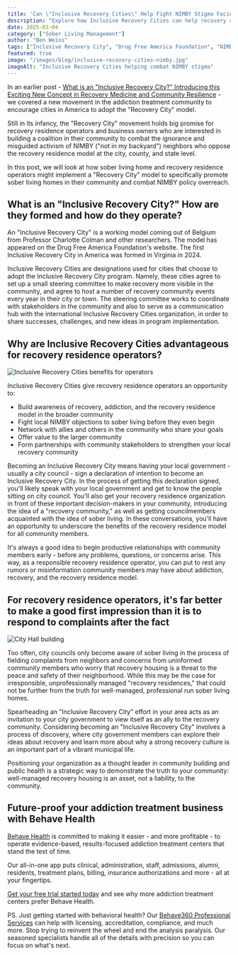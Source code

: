 ```yaml
---
title: 'Can \"Inclusive Recovery Cities\" Help Fight NIMBY Stigma Facing Recovery Residence Operators?'
description: "Explore how Inclusive Recovery Cities can help recovery residence operators combat NIMBY stigma and build community support for sober living homes."
date: 2025-03-04
category: ["Sober Living Management"]
author: "Ben Weiss"
tags: ["Inclusive Recovery City", "Drug Free America Foundation", "NIMBYism", "city code"]
featured: true
image: "/images/blog/inclusive-recovery-cities-nimby.jpg"
imageAlt: "Inclusive Recovery Cities helping combat NIMBY stigma"
---
```


In an earlier post - [What is an "Inclusive Recovery City?" Introducing this Exciting New Concept in Recovery Medicine and Community Resilience](/blog/what-is-an-inclusive-recovery-city-new-concept) - we covered a new movement in the addiction treatment community to encourage cities in America to adopt the "Recovery City" model.

Still in its infancy, the "Recovery City" movement holds big promise for recovery residence operators and business owners who are interested in building a coalition in their community to combat the ignorance and misguided activism of NIMBY ("not in my backyard") neighbors who oppose the recovery residence model at the city, county, and state level.

In this post, we will look at how sober living home and recovery residence operators might implement a "Recovery City" model to specifically promote sober living homes in their community and combat NIMBY policy overreach.

## What is an "Inclusive Recovery City?" How are they formed and how do they operate?

An "Inclusive Recovery City" is a working model coming out of Belgium from Professor Charlotte Colman and other researchers. The model has appeared on the Drug Free America Foundation's website. The first Inclusive Recovery City in America was formed in Virginia in 2024.

Inclusive Recovery Cities are designations used for cities that choose to adopt the Inclusive Recovery City program. Namely, these cities agree to set up a small steering committee to make recovery more visible in the community, and agree to host a number of recovery community events every year in their city or town. The steering committee works to coordinate with stakeholders in the community and also to serve as a communication hub with the international Inclusive Recovery Cities organization, in order to share successes, challenges, and new ideas in program implementation.

## Why are Inclusive Recovery Cities advantageous for recovery residence operators?

![Inclusive Recovery Cities benefits for operators](/images/blog/inclusive-recovery-cities-benefits.png)

Inclusive Recovery Cities give recovery residence operators an opportunity to:

- Build awareness of recovery, addiction, and the recovery residence model in the broader community
- Fight local NIMBY objections to sober living before they even begin
- Network with allies and others in the community who share your goals
- Offer value to the larger community
- Form partnerships with community stakeholders to strengthen your local recovery community

Becoming an Inclusive Recovery City means having your local government - usually a city council - sign a declaration of intention to become an Inclusive Recovery City. In the process of getting this declaration signed, you'll likely speak with your local government and get to know the people sitting on city council. You'll also get your recovery residence organization in front of these important decision-makers in your community, introducing the idea of a "recovery community," as well as getting councilmembers acquainted with the idea of sober living. In these conversations, you'll have an opportunity to underscore the benefits of the recovery residence model for all community members.

It's always a good idea to begin productive relationships with community members early - before any problems, questions, or concerns arise. This way, as a responsible recovery residence operator, you can put to rest any rumors or misinformation community members may have about addiction, recovery, and the recovery residence model.

## For recovery residence operators, it's far better to make a good first impression than it is to respond to complaints after the fact

![City Hall building](/images/blog/city-hall-building.png)

Too often, city councils only become aware of sober living in the process of fielding complaints from neighbors and concerns from uninformed community members who worry that recovery housing is a threat to the peace and safety of their neighborhood. While this may be the case for irresponsible, unprofessionally managed "recovery residences," that could not be further from the truth for well-managed, professional run sober living homes.

Spearheading an "Inclusive Recovery City" effort in your area acts as an invitation to your city government to view itself as an ally to the recovery community. Considering becoming an "Inclusive Recovery City" involves a process of discovery, where city government members can explore their ideas about recovery and learn more about why a strong recovery culture is an important part of a vibrant municipal life.

Positioning your organization as a thought leader in community building and public health is a strategic way to demonstrate the truth to your community: well-managed recovery housing is an asset, not a liability, to the community.

## Future-proof your addiction treatment business with Behave Health

[Behave Health](https://behavehealth.com/) is committed to making it easier - and more profitable - to operate evidence-based, results-focused addiction treatment centers that stand the test of time.

Our all-in-one app puts clinical, administration, staff, admissions, alumni, residents, treatment plans, billing, insurance authorizations and more - all at your fingertips.

[Get your free trial started today](https://behavehealth.com/get-started) and see why more addiction treatment centers prefer Behave Health.

PS. Just getting started with behavioral health? Our [Behave360 Professional Services](https://behavehealth.com/behave360) can help with licensing, accreditation, compliance, and much more. Stop trying to reinvent the wheel and end the analysis paralysis. Our seasoned specialists handle all of the details with precision so you can focus on what's next.